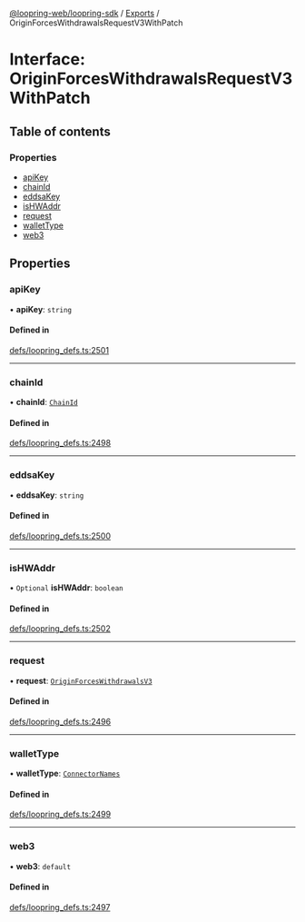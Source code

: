 [@loopring-web/loopring-sdk](../README.md) / [Exports](../modules.md) / OriginForcesWithdrawalsRequestV3WithPatch

# Interface: OriginForcesWithdrawalsRequestV3WithPatch

## Table of contents

### Properties

- [apiKey](OriginForcesWithdrawalsRequestV3WithPatch.md#apikey)
- [chainId](OriginForcesWithdrawalsRequestV3WithPatch.md#chainid)
- [eddsaKey](OriginForcesWithdrawalsRequestV3WithPatch.md#eddsakey)
- [isHWAddr](OriginForcesWithdrawalsRequestV3WithPatch.md#ishwaddr)
- [request](OriginForcesWithdrawalsRequestV3WithPatch.md#request)
- [walletType](OriginForcesWithdrawalsRequestV3WithPatch.md#wallettype)
- [web3](OriginForcesWithdrawalsRequestV3WithPatch.md#web3)

## Properties

### apiKey

• **apiKey**: `string`

#### Defined in

[defs/loopring_defs.ts:2501](https://github.com/Loopring/loopring_sdk/blob/81e0b16/src/defs/loopring_defs.ts#L2501)

___

### chainId

• **chainId**: [`ChainId`](../enums/ChainId.md)

#### Defined in

[defs/loopring_defs.ts:2498](https://github.com/Loopring/loopring_sdk/blob/81e0b16/src/defs/loopring_defs.ts#L2498)

___

### eddsaKey

• **eddsaKey**: `string`

#### Defined in

[defs/loopring_defs.ts:2500](https://github.com/Loopring/loopring_sdk/blob/81e0b16/src/defs/loopring_defs.ts#L2500)

___

### isHWAddr

• `Optional` **isHWAddr**: `boolean`

#### Defined in

[defs/loopring_defs.ts:2502](https://github.com/Loopring/loopring_sdk/blob/81e0b16/src/defs/loopring_defs.ts#L2502)

___

### request

• **request**: [`OriginForcesWithdrawalsV3`](OriginForcesWithdrawalsV3.md)

#### Defined in

[defs/loopring_defs.ts:2496](https://github.com/Loopring/loopring_sdk/blob/81e0b16/src/defs/loopring_defs.ts#L2496)

___

### walletType

• **walletType**: [`ConnectorNames`](../enums/ConnectorNames.md)

#### Defined in

[defs/loopring_defs.ts:2499](https://github.com/Loopring/loopring_sdk/blob/81e0b16/src/defs/loopring_defs.ts#L2499)

___

### web3

• **web3**: `default`

#### Defined in

[defs/loopring_defs.ts:2497](https://github.com/Loopring/loopring_sdk/blob/81e0b16/src/defs/loopring_defs.ts#L2497)
